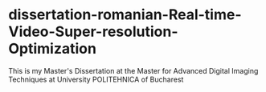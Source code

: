 # dissertation-romanian-Real-time-Video-Super-resolution-Optimization
This is my Master's Dissertation at the Master for Advanced Digital Imaging Techniques at University POLITEHNICA of Bucharest
